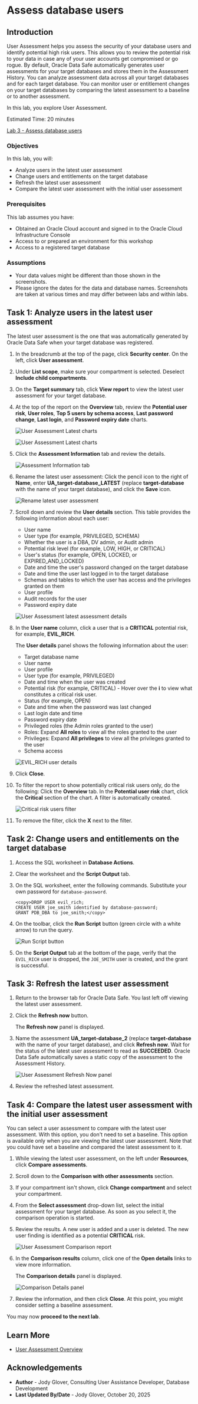 # Assess database users

## Introduction

User Assessment helps you assess the security of your database users and identify potential high risk users. This allows you to review the potential risk to your data in case any of your user accounts get compromised or go rogue. By default, Oracle Data Safe automatically generates user assessments for your target databases and stores them in the Assessment History. You can analyze assessment data across all your target databases and for each target database. You can monitor user or entitlement changes on your target databases by comparing the latest assessment to a baseline or to another assessment.

In this lab, you explore User Assessment.

Estimated Time: 20 minutes

[Lab 3 - Assess database users](videohub:1_3riz09r3)

### Objectives

In this lab, you will:

- Analyze users in the latest user assessment
- Change users and entitlements on the target database
- Refresh the latest user assessment
- Compare the latest user assessment with the initial user assessment


### Prerequisites

This lab assumes you have:

- Obtained an Oracle Cloud account and signed in to the Oracle Cloud Infrastructure Console
- Access to or prepared an environment for this workshop
- Access to a registered target database


### Assumptions

- Your data values might be different than those shown in the screenshots.
- Please ignore the dates for the data and database names. Screenshots are taken at various times and may differ between labs and within labs.


## Task 1: Analyze users in the latest user assessment

The latest user assessment is the one that was automatically generated by Oracle Data Safe when your target database was registered.

1. In the breadcrumb at the top of the page, click **Security center**. On the left, click **User assessment**.

2. Under **List scope**, make sure your compartment is selected. Deselect **Include child compartments**.

3. On the **Target summary** tab, click **View report** to view the latest user assessment for your target database.

4. At the top of the report on the **Overview** tab, review the **Potential user risk**, **User roles**, **Top 5 users by schema access**, **Last password change**, **Last login**, and **Password expiry date** charts.

    ![User Assessment Latest charts](images/ua-latest-charts1.png "User Assessment Latest charts")

    ![User Assessment Latest charts](images/ua-latest-charts2.png "User Assessment Latest charts")

5. Click the **Assessment Information** tab and review the details.

    ![Assessment Information tab](images/ua-assessment-information-tab.png "Assessment Information tab")


6. Rename the latest user assessment: Click the pencil icon to the right of **Name**, enter **UA\_target-database\_LATEST** (replace **target-database** with the name of your target database), and click the **Save** icon.

    ![Rename latest user assessment](images/rename-latest-ua-assessment.png "Rename latest user assessment")

7. Scroll down and review the **User details** section. This table provides the following information about each user:

    - User name
    - User type (for example, PRIVILEGED, SCHEMA)
    - Whether the user is a DBA, DV admin, or Audit admin
    - Potential risk level (for example, LOW, HIGH, or CRITICAL)
    - User's status (for example, OPEN, LOCKED, or EXPIRED\_AND\_LOCKED)
    - Date and time the user's password changed on the target database
    - Date and time the user last logged in to the target database
    - Schemas and tables to which the user has access and the privileges granted on them
    - User profile
    - Audit records for the user
    - Password expiry date

    ![User Assessment latest assessment details](images/ua-latest-assessment-details.png "User Assessment latest assessment details")

8. In the **User name** column, click a user that is a **CRITICAL** potential risk, for example, **EVIL_RICH**.

    The **User details** panel shows the following information about the user:

    - Target database name
    - User name
    - User profile
    - User type (for example, PRIVILEGED)
    - Date and time when the user was created
    - Potential risk (for example, CRITICAL) - Hover over the **i** to view what constitutes a critical risk user.
    - Status (for example, OPEN)
    - Date and time when the password was last changed
    - Last login date and time
    - Password expiry date
    - Privileged roles (the Admin roles granted to the user)
    - Roles: Expand **All roles** to view all the roles granted to the user
    - Privileges: Expand **All privileges** to view all the privileges granted to the user
    - Schema access

    ![EVIL_RICH user details](images/ua-EVIL_RICH-user-details.png "EVIL_RICH user details")

9. Click **Close**.

10. To filter the report to show potentially critical risk users only, do the following: Click the **Overview** tab. In the **Potential user risk** chart, click the **Critical** section of the chart. A filter is automatically created.

    ![Critical risk users filter](images/ua-critical-risk-users-filter.png "Critical risk users filter")

11. To remove the filter, click the **X** next to the filter.


## Task 2: Change users and entitlements on the target database

1. Access the SQL worksheet in **Database Actions**.

2. Clear the worksheet and the **Script Output** tab.

3. On the SQL worksheet, enter the following commands. Substitute your own password for `database-password`.

    ```
    <copy>DROP USER evil_rich;
    CREATE USER joe_smith identified by database-password;
    GRANT PDB_DBA to joe_smith;</copy>
    ```

4. On the toolbar, click the **Run Script** button (green circle with a white arrow) to run the query.

    ![Run Script button](images/run-script.png "Run Script button")

5. On the **Script Output** tab at the bottom of the page, verify that the `EVIL_RICH` user is dropped, the `JOE_SMITH` user is created, and the grant is successful.


## Task 3: Refresh the latest user assessment

1. Return to the browser tab for Oracle Data Safe. You last left off viewing the latest user assessment.

2. Click the **Refresh now** button.

    The **Refresh now** panel is displayed.

3. Name the assessment **UA\_target-database\_2** (replace **target-database** with the name of your target database), and click **Refresh now**. Wait for the status of the latest user assessment to read as **SUCCEEDED**. Oracle Data Safe automatically saves a static copy of the assessment to the Assessment History.

    ![User Assessment Refresh Now panel](images/ua-refresh-now-panel.png "User Assessment Refresh Now panel")


4. Review the refreshed latest assessment.


## Task 4: Compare the latest user assessment with the initial user assessment

You can select a user assessment to compare with the latest user assessment. With this option, you don't need to set a baseline. This option is available only when you are viewing the latest user assessment. Note that you could have set a baseline and compared the latest assessment to it.

1. While viewing the latest user assessment, on the left under **Resources**, click **Compare assessments**.

2. Scroll down to the **Comparison with other assessments** section.

3. If your compartment isn't shown, click **Change compartment** and select your compartment.

4. From the **Select assessment** drop-down list, select the initial assessment for your target database. As soon as you select it, the comparison operation is started.

5. Review the results. A new user is added and a user is deleted. The new user finding is identified as a potential **CRITICAL** risk.
   
    ![User Assessment Comparison report](images/ua-comparison-report3.png "User Assessment Comparison report")

6. In the **Comparison results** column, click one of the **Open details** links to view more information.

    The **Comparison details** panel is displayed.

    ![Comparison Details panel](images/ua-comparison-details-panel.png "Comparison details panel")

7. Review the information, and then click **Close**. At this point, you might consider setting a baseline assessment.


You may now **proceed to the next lab**.

## Learn More

- [User Assessment Overview](https://www.oracle.com/pls/topic/lookup?ctx=en/cloud/paas/data-safe&id=UDSCS-GUID-6BF46EE2-F7B5-4710-A09C-069EA95F8052)

## Acknowledgements

* **Author** - Jody Glover, Consulting User Assistance Developer, Database Development
* **Last Updated By/Date** - Jody Glover, October 20, 2025
